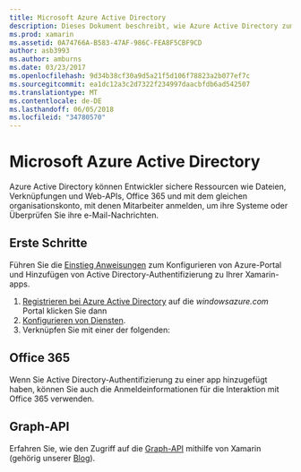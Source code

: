 ```yaml
---
title: Microsoft Azure Active Directory
description: Dieses Dokument beschreibt, wie Azure Active Directory zum Authentifizieren von Benutzern in mobilen Anwendungen mit Xamarin erstellten.
ms.prod: xamarin
ms.assetid: 0A74766A-B583-47AF-986C-FEA8F5CBF9CD
author: asb3993
ms.author: amburns
ms.date: 03/23/2017
ms.openlocfilehash: 9d34b38cf30a9d5a21f5d106f78823a2b077ef7c
ms.sourcegitcommit: ea1dc12a3c2d7322f234997daacbfdb6ad542507
ms.translationtype: MT
ms.contentlocale: de-DE
ms.lasthandoff: 06/05/2018
ms.locfileid: "34780570"
---
```

# <a name="microsoft-azure-active-directory"></a>Microsoft Azure Active Directory


Azure Active Directory können Entwickler sichere Ressourcen wie Dateien, Verknüpfungen und Web-APIs, Office 365 und mit dem gleichen organisationskonto, mit denen Mitarbeiter anmelden, um ihre Systeme oder Überprüfen Sie ihre e-Mail-Nachrichten.

## <a name="getting-started"></a>Erste Schritte

Führen Sie die [Einstieg Anweisungen](~/cross-platform/data-cloud/active-directory/get-started/index.md) zum Konfigurieren von Azure-Portal und Hinzufügen von Active Directory-Authentifizierung zu Ihrer Xamarin-apps.

1. [Registrieren bei Azure Active Directory](~/cross-platform/data-cloud/active-directory/get-started/register.md) auf die *windowsazure.com* Portal klicken Sie dann
2. [Konfigurieren von Diensten](~/cross-platform/data-cloud/active-directory/get-started/configure.md).
3. Verknüpfen Sie mit einer der folgenden:

## <a name="office-365"></a>Office 365

Wenn Sie Active Directory-Authentifizierung zu einer app hinzugefügt haben, können Sie auch die Anmeldeinformationen für die Interaktion mit Office 365 verwenden.

## <a name="graph-api"></a>Graph-API

Erfahren Sie, wie den Zugriff auf die [Graph-API](~/cross-platform/data-cloud/active-directory/graph.md) mithilfe von Xamarin (gehörig unserer [Blog](http://blog.xamarin.com/authenticate-xamarin-mobile-apps-using-azure-active-directory/)).

